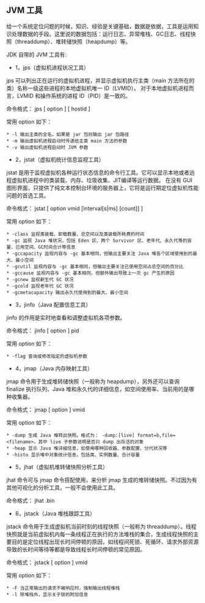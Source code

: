 ## JVM 工具 ##

给一个系统定位问题的时候，知识、经验是关键基础，数据是依据，工具是运用知识处理数据的手段。这里说的数据包括：运行日志、异常堆栈、GC日志、线程快照（threaddump）、堆转储快照（heapdump）等。

JDK 自带的 JVM 工具有:

* 1，jps（虚拟机进程状况工具）

jps 可以列出正在运行的虚拟机进程，并显示虚拟机执行主类（main 方法所在的类）名称一级这些进程的本地虚拟机唯一 ID（LVMID）。
对于本地虚拟机进程而言，LVMID 和操作系统的进程 ID（PID）是一致的。

命令格式：
    jps [ option ] [ hostid ]

常用 option 如下：

    * -l 输出主类的全名，如果是 jar 包则输出 jar 包路径
    * -m 输出虚拟机进程启动时传递给主类 main 方法的参数
    * -v 输出虚拟机进程启动时 JVM 参数

* 2，jstat（虚拟机统计信息监视工具）

jstat 是用于监视虚拟机各种运行状态信息的命令行工具。它可以显示本地或者远程虚拟机进程中的类装载、内存、垃圾收集、JIT编译等运行数据。
在没有 GUI 图形界面，只提供了纯文本控制台环境的服务器上，它将是运行期定位虚拟机性能问题的首选工具。

命令格式：
    jstat [ option vmid [interval[s|ms] [count]] ]

常用 option 如下：

    * -class 监视类装载、卸载数量、总空间以及类装载所耗费的时间
    * -gc 监视 Java 堆状况，包括 Eden 区、两个 Survivor 区、老年代、永久代等的容量、已用空间、GC时间合计等信息
    * -gccapacity 监视内容与 -gc 基本相同，但输出主要关注 Java 堆各个区域使用到的最大、最小空间
    * -gcutil 监视内容与 -gc 基本相同，但输出主要关注已使用空间占总空间的百分比
    * -gccause 监视内容与 -gc 基本相同，但额外输出导致上一次 gc 产生的原因
    * -gcnew 监视新生代 GC 状况
    * -gcold 监视老年代 GC 状况
    * -gcmetacapacity 输出永久代使用到的最大、最小空间

* 3，jinfo（Java 配置信息工具）

jinfo 的作用是实时地查看和调整虚拟机各项参数。

命令格式：
    jinfo [ option ] pid

常用 option 如下：

    * -flag 查询或修改指定的虚拟机参数

* 4，jmap（Java 内存映射工具）

jmap 命令用于生成堆转储快照（一般称为 heapdump），另外还可以查询 finalize 执行队列、Java 堆和永久代的详细信息，如空间使用率、当前用的是哪种收集器。

命令格式：
    jmap [ option ] vmid

常用 option 如下：

    * -dump 生成 Java 堆转出快照。格式为： -dump:[live] format=b,file=<filename>，其中 live 子参数说明是否只 dump 出存活的对象
    * -heap 显示 Java 堆详细信息，如使用哪种回收器、参数配置、分代状况等
    * -histo 显示堆中对象统计信息，包括类、实例数量、合计容量

* 5，jhat（虚拟机堆转储快照分析工具）

jhat 命令可与 jmap 命令搭配使用，来分析 jmap 生成的堆转储快照。不过因为有其他可视化的分析工具，一般不会使用此工具。

命令格式：
    jhat <dump>.bin

* 6，jstack（Java 堆栈跟踪工具）

jstack 命令用于生成虚拟机当前时刻的线程快照（一般称为 threaddump）。线程快照就是当前虚拟机内每一条线程正在执行的方法堆栈的集合，生成线程快照的主要目的是定位线程出现长时间停顿的原因，如线程间死锁、死循环、请求外部资源导致的长时间等待等都是导致线程长时间停顿的常见原因。

命令格式：
    jstack [ option ] vmid

常用 option 如下：

    * -F 当正常输出的请求不被响应时，强制输出线程堆栈
    * -l 除堆栈外，显示关于锁的附加信息

















